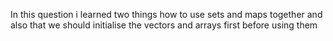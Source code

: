 In this question i learned two things how to use sets and maps together and also that we should initialise the vectors and arrays first before using them
​